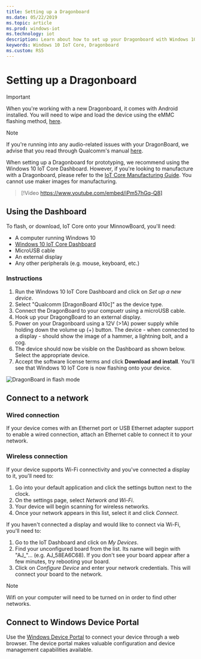 ```yaml
---
title: Setting up a Dragonboard
ms.date: 05/22/2019
ms.topic: article
ms.prod: windows-iot
ms.technology: iot
description: Learn about how to set up your Dragonboard with Windows 10 IoT Core. Use the dashboard, connect to a network, and connect to Windows Device Portal.
keywords: Windows 10 IoT Core, Dragonboard
ms.custom: RS5
---
```


# Setting up a Dragonboard

> [!IMPORTANT]
> When you're working with a new Dragonboard, it comes with Android installed. You will need to wipe and load the device using the eMMC flashing method, [here](/windows/iot-core/tutorials/qualcomm).

> [!NOTE]
> If you're running into any audio-related issues with your DragonBoard, we advise that you read through Qualcomm's manual [here](https://developer.qualcomm.com/download/db410c/stereo-connector-and-audio-routing-application-note.pdf).

When setting up a Dragonboard for prototyping, we recommend using the Windows 10 IoT Core Dashboard. However, if you're looking to manufacture with a Dragonboard, please refer to the [IoT Core Manufacturing Guide](/windows-hardware/manufacture/iot/iot-core-manufacturing-guide). You cannot use maker images for manufacturing.
<br>
> [!Video https://www.youtube.com/embed/iPm57hGq-Q8]

## Using the Dashboard

To flash, or download, IoT Core onto your MinnowBoard, you'll need:
* A computer running Windows 10
* [Windows 10 IoT Core Dashboard](/windows/iot-core/downloads)
* MicroUSB cable
* An external display
* Any other peripherals (e.g. mouse, keyboard, etc.)

### Instructions

1. Run the Windows 10 IoT Core Dashboard and click on *Set up a new device*.
2. Select "Qualcomm [DragonBoard 410c]" as the device type.
3. Connect the DragonBoard to your compuetr using a microUSB cable.
4. Hook up your DragongBoard to an external display.
5. Power on your Dragonboard using a 12V (>1A) power supply while holding down the volume up (+) button. The device - when connected to a display - should show the image of a hammer, a lightning bolt, and a cog.
6. The device should now be visible on the Dashboard as shown below. Select the appropriate device.
7. Accept the software license terms and click **Download and install**. You'll see that Windows 10 IoT Core is now flashing onto your device.

![DragonBoard in flash mode](../media/DeviceSetup/db4.png)

## Connect to a network
### Wired connection
If your device comes with an Ethernet port or USB Ethernet adapter support to enable a wired connection, attach an Ethernet cable to connect it to your network.

### Wireless connection
If your device supports Wi-Fi connectivity and you've connected a display to it, you'll need to:

1. Go into your default application and click the settings button next to the clock.
2. On the settings page, select _Network and Wi-Fi_.
3. Your device will begin scanning for wireless networks.
4. Once your network appears in this list, select it and click _Connect_.

If you haven't connected a display and would like to connect via Wi-Fi, you'll need to:

1. Go to the IoT Dashboard and click on _My Devices_.
2. Find your unconfigured board from the list. Its name will begin with "AJ_"... (e.g. AJ_58EA6C68). If you don't see your board appear after a few minutes, try rebooting your board.
3. Click on _Configure Device_ and enter your network credentials. This will connect your board to the network.

> [!NOTE]
> Wifi on your computer will need to be turned on in order to find other networks.

## Connect to Windows Device Portal

Use the [Windows Device Portal](../manage-your-device/DevicePortal.md) to connect your device through a web browser. The device portal makes valuable configuration and device management capabilities available.